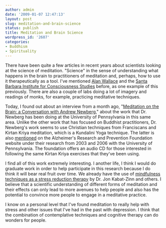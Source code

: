 ```yaml
---
author: admin
date: '2009-01-07 12:47:13'
layout: post
slug: meditation-and-brain-science
status: publish
title: Meditation and Brain Science
wordpress_id: '2607'
categories:
- Buddhism
- Spirituality
---
```

There have been quite a few articles in recent years about scientists looking at the science of meditation. "Science" in the sense of understanding what happens in the brain to practitioners of meditation and, perhaps, how to use it therapeutically as a tool. I've mentioned <a href="http://www.alanwallace.org/">Alan Wallace</a> and the <a href="http://www.sbinstitute.com/">Santa Barbara Institute for Consciousness Studies</a> before, as one example of this previously. There are also a couple of labs doing a lot of imagery and readings of monks, for example, practicing meditative techniques.

Today, I found out about an interview from a month ago, "<a href="http://www.sharpbrains.com/blog/2008/12/04/meditation-on-the-brain-a-conversation-with-andrew-newberg/">Meditation on the Brain: a Conversation with Andrew Newberg</a>," about the work that Dr. Newberg has been doing at the University of Pennsylvania in this same area. Unlike the other work that has focused on Buddhist practitioners, Dr. Newberg's work seems to use Christian techniques from Franciscans and Kirtan Kriya meditation, which is a Kundalini Yoga technique. The latter is also <a href="http://www.alzheimersprevention.org/research.htm">mentioned</a> on the Alzheimer's Research and Prevention Foundation website under their research from 2003 and 2006 with the University of Pennsylvania. The foundation offers an audio CD for those interested in following the same Kirtan Kriya exercises that they've been using.

I find all of this work extremely interesting. I another life, I think I would do graduate work in order to help participate in this research because I do think it will bear real fruit over time. We already have the use of <a href="http://www.mindfullivingprograms.com/whatMBSR.php">mindfulness techniques as a stress reduction therapy</a> by Dr. Jon Kabat-Zinn and others. I believe that a scientific understanding of different forms of meditation and their effects can only lead to more avenues to help people and also has the potential to convince more people to engage in a meditative practice.

I know on a personal level that I've found meditation to really help with stress and other issues that I've had in the past with depression. I think that the combination of contemplative techniques and cognitive therapy can do wonders for people.
